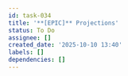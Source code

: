 ```yaml
---
id: task-034
title: '**[EPIC]** Projections'
status: To Do
assignee: []
created_date: '2025-10-10 13:40'
labels: []
dependencies: []
---
```



